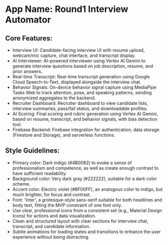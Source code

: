 # **App Name**: Round1 Interview Automator

## Core Features:

- Interview UI: Candidate-facing interview UI with resume upload, webcam/mic capture, chat interface, and transcript display.
- AI Interviewer: AI-powered interviewer using Vertex AI Gemini to generate interview questions based on job description, resume, and prior answers.
- Real-time Transcript: Real-time transcript generation using Google Cloud Speech-to-Text, displayed alongside the interview chat.
- Behavior Signals: On-device behavior signal capture using MediaPipe Tasks Web to track attention, pose, and speaking patterns, sending anonymized aggregates to the backend.
- Recruiter Dashboard: Recruiter dashboard to view candidate lists, interview summaries, pass/fail status, and downloadable profiles.
- AI Scoring: Final scoring and rubric generation using Vertex AI Gemini, based on resume, transcript, and behavior signals, with bias detection tool.
- Firebase Backend: Firebase integration for authentication, data storage (Firestore and Storage), and serverless functions.

## Style Guidelines:

- Primary color: Dark indigo (#4B0082) to evoke a sense of professionalism and competence, as well as create enough contrast to have sufficient readability.
- Background color: Very dark gray (#222222), suitable for a dark color scheme.
- Accent color: Electric violet (#8F00FF), an analogous color to indigo, but much brighter, for focus and contrast.
- Font: 'Inter', a grotesque-style sans-serif suitable for both headlines and body text, fitting the MVP constraint of one font only. 
- Use clear, professional icons from a consistent set (e.g., Material Design Icons) for actions and data visualization.
- Clean and structured layout with clear sections for interview chat, transcript, and candidate information.
- Subtle animations for loading states and transitions to enhance the user experience without being distracting.